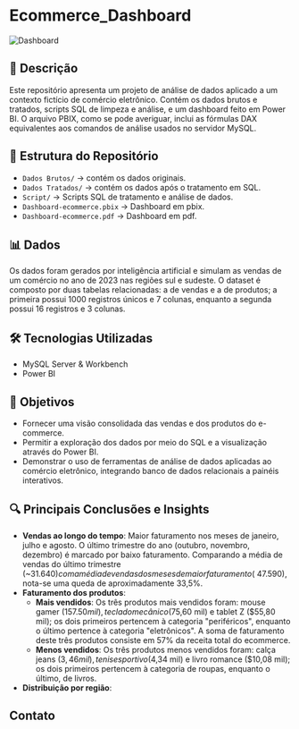 # Ecommerce_Dashboard
![Dashboard](https://github.com/viniciusvarone/assets/blob/main/proj_ecom.png)

## 📝 Descrição
Este repositório apresenta um projeto de análise de dados aplicado a um contexto fictício de comércio eletrônico. Contém os dados brutos e tratados, scripts SQL de limpeza e análise, e um dashboard feito em Power BI. O arquivo PBIX, como se pode averiguar, inclui as fórmulas DAX equivalentes aos comandos de análise usados no servidor MySQL.


## 📂 Estrutura do Repositório
* `Dados Brutos/` → contém os dados originais.
* `Dados Tratados/` → contém os dados após o tratamento em SQL. 
* `Script/` → Scripts SQL de tratamento e análise de dados.
* `Dashboard-ecommerce.pbix` → Dashboard em pbix.
* `Dashboard-ecommerce.pdf` → Dashboard em pdf.

## 📊 Dados
Os dados foram gerados por inteligência artificial e simulam as vendas de um comércio no ano de 2023 nas regiões sul e sudeste. O dataset é composto por duas tabelas relacionadas: a de vendas e a de produtos; a primeira possui 1000 registros únicos e 7 colunas, enquanto a segunda possui 16 registros e 3 colunas.

## 🛠️ Tecnologias Utilizadas
* MySQL Server & Workbench
* Power BI

## 🎯 Objetivos
* Fornecer uma visão consolidada das vendas e dos produtos do e-commerce.
* Permitir a exploração dos dados por meio do SQL e a visualização através do Power BI.
* Demonstrar o uso de ferramentas de análise de dados aplicadas ao comércio eletrônico, integrando banco de dados relacionais a painéis interativos.
  
## 🔍 Principais Conclusões e Insights
- **Vendas ao longo do tempo**: Maior faturamento nos meses de janeiro, julho e agosto. O último trimestre do ano (outubro, novembro, dezembro) é marcado por baixo faturamento. Comparando a média de vendas do último trimestre (~$31.640) com a média de vendas dos meses de maior faturamento (~$47.590), nota-se uma queda de aproximadamente 33,5%. 
- **Faturamento dos produtos**:
  - **Mais vendidos**: Os três produtos mais vendidos foram: mouse gamer ($157.50 mil), teclado mecânico ($75,60 mil) e tablet Z ($55,80 mil); os dois primeiros pertencem à categoria          "periféricos", enquanto o último pertence à categoria "eletrônicos". A soma de faturamento deste três produtos consiste em 57% da receita total do ecommerce.
  - **Menos vendidos**: Os três produtos menos vendidos foram: calça jeans ($3,46 mil), tenis esportivo ($4,34 mil) e livro romance ($10,08 mil); os dois primeiros pertencem à categoria       de roupas, enquanto o último, de livros. 
- **Distribuição por região**:




## Contato
